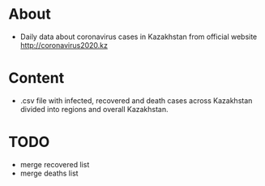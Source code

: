 # About
- Daily data about coronavirus cases in Kazakhstan from official website http://coronavirus2020.kz

# Content
- .csv file with infected, recovered and death cases across Kazakhstan divided into regions and overall Kazakhstan.

# TODO
- merge recovered list
- merge deaths list